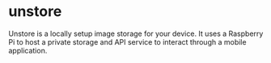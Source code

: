 # unstore
Unstore is a locally setup image storage for your device. It uses a Raspberry Pi to host a private storage and API service to interact through a mobile application.
